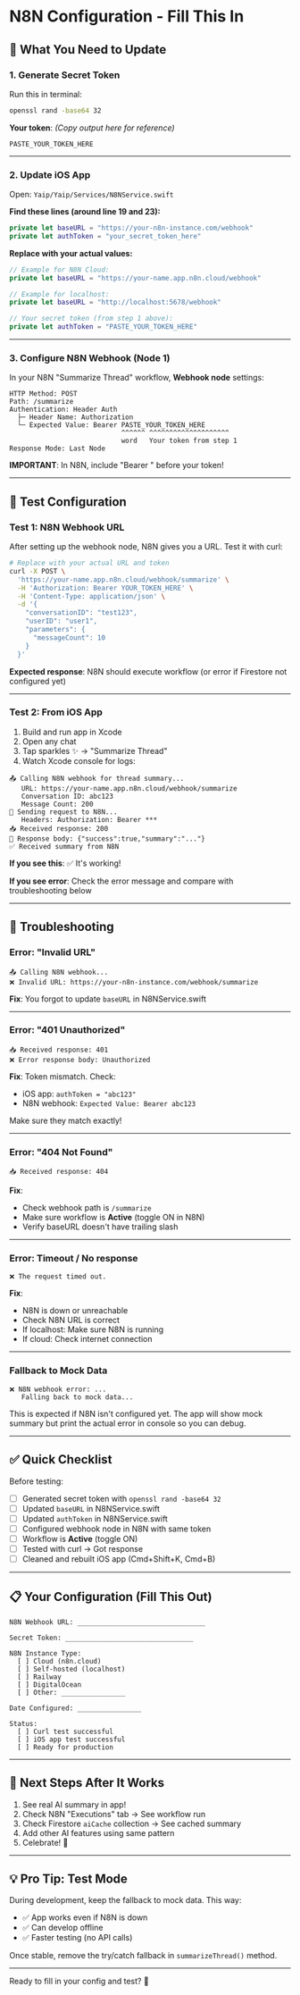 # N8N Configuration - Fill This In

## 📝 What You Need to Update

### 1. Generate Secret Token

Run this in terminal:
```bash
openssl rand -base64 32
```

**Your token**: _(Copy output here for reference)_
```
PASTE_YOUR_TOKEN_HERE
```

---

### 2. Update iOS App

Open: `Yaip/Yaip/Services/N8NService.swift`

**Find these lines (around line 19 and 23):**

```swift
private let baseURL = "https://your-n8n-instance.com/webhook"
private let authToken = "your_secret_token_here"
```

**Replace with your actual values:**

```swift
// Example for N8N Cloud:
private let baseURL = "https://your-name.app.n8n.cloud/webhook"

// Example for localhost:
private let baseURL = "http://localhost:5678/webhook"

// Your secret token (from step 1 above):
private let authToken = "PASTE_YOUR_TOKEN_HERE"
```

---

### 3. Configure N8N Webhook (Node 1)

In your N8N "Summarize Thread" workflow, **Webhook node** settings:

```
HTTP Method: POST
Path: /summarize
Authentication: Header Auth
  ├─ Header Name: Authorization
  └─ Expected Value: Bearer PASTE_YOUR_TOKEN_HERE
                            ^^^^^^ ^^^^^^^^^^^^^^^^^^^^
                            word   Your token from step 1
Response Mode: Last Node
```

**IMPORTANT**: In N8N, include "Bearer " before your token!

---

## 🧪 Test Configuration

### Test 1: N8N Webhook URL

After setting up the webhook node, N8N gives you a URL. Test it with curl:

```bash
# Replace with your actual URL and token
curl -X POST \
  'https://your-name.app.n8n.cloud/webhook/summarize' \
  -H 'Authorization: Bearer YOUR_TOKEN_HERE' \
  -H 'Content-Type: application/json' \
  -d '{
    "conversationID": "test123",
    "userID": "user1",
    "parameters": {
      "messageCount": 10
    }
  }'
```

**Expected response**: N8N should execute workflow (or error if Firestore not configured yet)

---

### Test 2: From iOS App

1. Build and run app in Xcode
2. Open any chat
3. Tap sparkles ✨ → "Summarize Thread"
4. Watch Xcode console for logs:

```
📤 Calling N8N webhook for thread summary...
   URL: https://your-name.app.n8n.cloud/webhook/summarize
   Conversation ID: abc123
   Message Count: 200
📡 Sending request to N8N...
   Headers: Authorization: Bearer ***
📥 Received response: 200
📄 Response body: {"success":true,"summary":"..."}
✅ Received summary from N8N
```

**If you see this**: ✅ It's working!

**If you see error**: Check the error message and compare with troubleshooting below

---

## 🐛 Troubleshooting

### Error: "Invalid URL"
```
📤 Calling N8N webhook...
❌ Invalid URL: https://your-n8n-instance.com/webhook/summarize
```

**Fix**: You forgot to update `baseURL` in N8NService.swift

---

### Error: "401 Unauthorized"
```
📥 Received response: 401
❌ Error response body: Unauthorized
```

**Fix**: Token mismatch. Check:
- iOS app: `authToken = "abc123"`
- N8N webhook: `Expected Value: Bearer abc123`

Make sure they match exactly!

---

### Error: "404 Not Found"
```
📥 Received response: 404
```

**Fix**:
- Check webhook path is `/summarize`
- Make sure workflow is **Active** (toggle ON in N8N)
- Verify baseURL doesn't have trailing slash

---

### Error: Timeout / No response
```
❌ The request timed out.
```

**Fix**:
- N8N is down or unreachable
- Check N8N URL is correct
- If localhost: Make sure N8N is running
- If cloud: Check internet connection

---

### Fallback to Mock Data
```
❌ N8N webhook error: ...
   Falling back to mock data...
```

This is expected if N8N isn't configured yet. The app will show mock summary but print the actual error in console so you can debug.

---

## ✅ Quick Checklist

Before testing:
- [ ] Generated secret token with `openssl rand -base64 32`
- [ ] Updated `baseURL` in N8NService.swift
- [ ] Updated `authToken` in N8NService.swift
- [ ] Configured webhook node in N8N with same token
- [ ] Workflow is **Active** (toggle ON)
- [ ] Tested with curl → Got response
- [ ] Cleaned and rebuilt iOS app (Cmd+Shift+K, Cmd+B)

---

## 📋 Your Configuration (Fill This Out)

```
N8N Webhook URL: ________________________________

Secret Token: ________________________________

N8N Instance Type:
  [ ] Cloud (n8n.cloud)
  [ ] Self-hosted (localhost)
  [ ] Railway
  [ ] DigitalOcean
  [ ] Other: ________________

Date Configured: ________________

Status:
  [ ] Curl test successful
  [ ] iOS app test successful
  [ ] Ready for production
```

---

## 🎉 Next Steps After It Works

1. See real AI summary in app!
2. Check N8N "Executions" tab → See workflow run
3. Check Firestore `aiCache` collection → See cached summary
4. Add other AI features using same pattern
5. Celebrate! 🎊

---

## 💡 Pro Tip: Test Mode

During development, keep the fallback to mock data. This way:
- ✅ App works even if N8N is down
- ✅ Can develop offline
- ✅ Faster testing (no API calls)

Once stable, remove the try/catch fallback in `summarizeThread()` method.

---

Ready to fill in your config and test? 🚀
